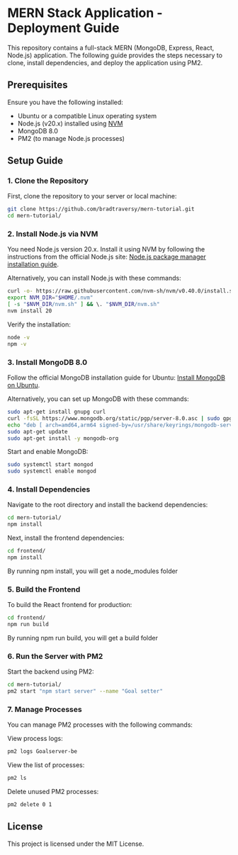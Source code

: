 # MERN Stack Application - Deployment Guide

This repository contains a full-stack MERN (MongoDB, Express, React, Node.js) application. The following guide provides the steps necessary to clone, install dependencies, and deploy the application using PM2.

## Prerequisites

Ensure you have the following installed:

- Ubuntu or a compatible Linux operating system
- Node.js (v20.x) installed using [NVM](https://github.com/nvm-sh/nvm)
- MongoDB 8.0
- PM2 (to manage Node.js processes)

## Setup Guide

### 1. Clone the Repository

First, clone the repository to your server or local machine:

```bash
git clone https://github.com/bradtraversy/mern-tutorial.git
cd mern-tutorial/
```

### 2. Install Node.js via NVM

You need Node.js version 20.x. Install it using NVM by following the instructions from the official Node.js site: [Node.js package manager installation guide](https://nodejs.org/en/download/package-manager).

Alternatively, you can install Node.js with these commands:

```bash
curl -o- https://raw.githubusercontent.com/nvm-sh/nvm/v0.40.0/install.sh | bash
export NVM_DIR="$HOME/.nvm"
[ -s "$NVM_DIR/nvm.sh" ] && \. "$NVM_DIR/nvm.sh"
nvm install 20
```

Verify the installation:

```bash
node -v
npm -v
```

### 3. Install MongoDB 8.0

Follow the official MongoDB installation guide for Ubuntu: [Install MongoDB on Ubuntu](https://www.mongodb.com/docs/manual/tutorial/install-mongodb-on-ubuntu/).

Alternatively, you can set up MongoDB with these commands:

```bash
sudo apt-get install gnupg curl
curl -fsSL https://www.mongodb.org/static/pgp/server-8.0.asc | sudo gpg -o /usr/share/keyrings/mongodb-server-8.0.gpg --dearmor
echo "deb [ arch=amd64,arm64 signed-by=/usr/share/keyrings/mongodb-server-8.0.gpg ] https://repo.mongodb.org/apt/ubuntu noble/mongodb-org/8.0 multiverse" | sudo tee /etc/apt/sources.list.d/mongodb-org-8.0.list
sudo apt-get update
sudo apt-get install -y mongodb-org
```

Start and enable MongoDB:

```bash
sudo systemctl start mongod
sudo systemctl enable mongod
```

### 4. Install Dependencies

Navigate to the root directory and install the backend dependencies:

```bash
cd mern-tutorial/
npm install
```

Next, install the frontend dependencies:

```bash
cd frontend/
npm install
```
By running npm install, you will get a node_modules folder

### 5. Build the Frontend

To build the React frontend for production:

```bash
cd frontend/
npm run build
```
By running npm run build, you will get a build folder

### 6. Run the Server with PM2

Start the backend using PM2:

```bash
cd mern-tutorial/ 
pm2 start "npm start server" --name "Goal setter"
```

### 7. Manage Processes

You can manage PM2 processes with the following commands:

View process logs:

```bash
pm2 logs Goalserver-be
```

View the list of processes:

```bash
pm2 ls
```

Delete unused PM2 processes:

```bash
pm2 delete 0 1
```

## License

This project is licensed under the MIT License.

